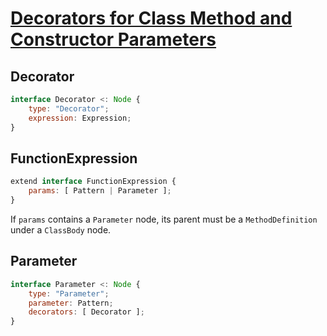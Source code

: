 # [Decorators for Class Method and Constructor Parameters][proposal-class-method-parameter-decorators]

## Decorator

```js
interface Decorator <: Node {
    type: "Decorator";
    expression: Expression;
}
```

## FunctionExpression

```js
extend interface FunctionExpression {
    params: [ Pattern | Parameter ];
}
```

If `params` contains a `Parameter` node, its parent must be a `MethodDefinition` under a `ClassBody` node.

## Parameter

```js
interface Parameter <: Node {
    type: "Parameter";
    parameter: Pattern;
    decorators: [ Decorator ];
}
```

[proposal-class-method-parameter-decorators]: https://github.com/tc39/proposal-class-method-parameter-decorators